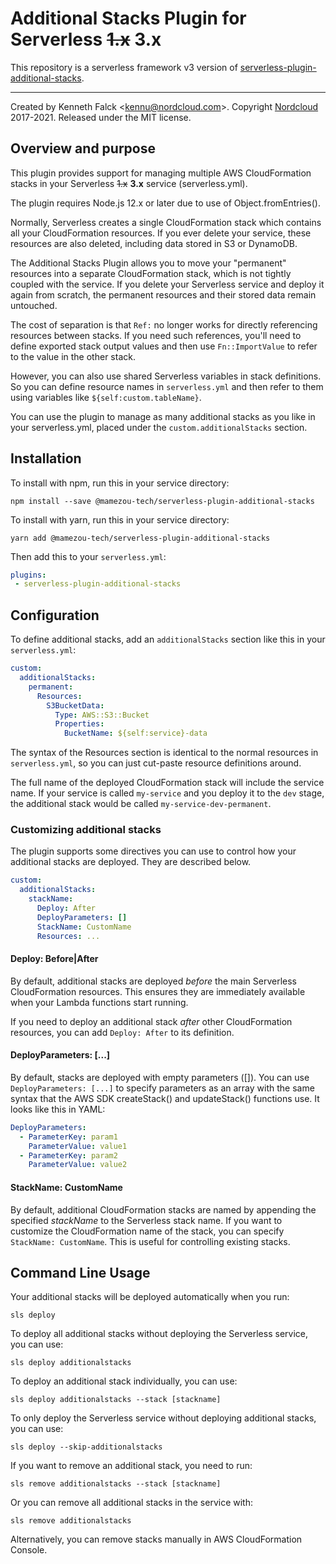 # Additional Stacks Plugin for Serverless ~~1.x~~ **3.x**

This repository is a serverless framework v3 version of [serverless-plugin-additional-stacks](https://www.npmjs.com/package/serverless-plugin-additional-stacks).

---

Created by Kenneth Falck <<kennu@nordcloud.com>>.
Copyright [Nordcloud](https://nordcloud.com) 2017-2021. Released under the MIT license.

## Overview and purpose

This plugin provides support for managing multiple AWS CloudFormation stacks
in your Serverless ~~1.x~~ **3.x** service (serverless.yml).

The plugin requires Node.js 12.x or later due to use of Object.fromEntries().

Normally, Serverless creates a single CloudFormation stack which contains
all your CloudFormation resources. If you ever delete your service, these
resources are also deleted, including data stored in S3 or DynamoDB.

The Additional Stacks Plugin allows you to move your "permanent"
resources into a separate CloudFormation stack, which is not tightly coupled
with the service. If you delete your Serverless service and deploy it again from
scratch, the permanent resources and their stored data remain untouched.

The cost of separation is that `Ref:` no longer works for directly referencing
resources between stacks. If you need such references, you'll need to define
exported stack output values and then use `Fn::ImportValue` to refer to the
value in the other stack.

However, you can also use shared Serverless variables in stack definitions. So
you can define resource names in `serverless.yml` and then refer to them
using variables like `${self:custom.tableName}`.

You can use the plugin to manage as many additional stacks as you like
in your serverless.yml, placed under the `custom.additionalStacks` section.

## Installation

To install with npm, run this in your service directory:

    npm install --save @mamezou-tech/serverless-plugin-additional-stacks

To install with yarn, run this in your service directory:

    yarn add @mamezou-tech/serverless-plugin-additional-stacks

Then add this to your `serverless.yml`:

```yml
plugins:
 - serverless-plugin-additional-stacks
```

## Configuration

To define additional stacks, add an `additionalStacks` section like this
in your `serverless.yml`:

```yml
custom:
  additionalStacks:
    permanent:
      Resources:
        S3BucketData:
          Type: AWS::S3::Bucket
          Properties:
            BucketName: ${self:service}-data
```

The syntax of the Resources section is identical to the normal resources
in `serverless.yml`, so you can just cut-paste resource definitions around.

The full name of the deployed CloudFormation stack will include the service
name. If your service is called `my-service` and you deploy it to the `dev`
stage, the additional stack would be called `my-service-dev-permanent`.

### Customizing additional stacks

The plugin supports some directives you can use to control how your
additional stacks are deployed. They are described below.

```yml
custom:
  additionalStacks:
    stackName:
      Deploy: After
      DeployParameters: []
      StackName: CustomName
      Resources: ...

```

#### Deploy: Before|After

By default, additional stacks are deployed *before* the main Serverless
CloudFormation resources. This ensures they are immediately available when your
Lambda functions start running.

If you need to deploy an additional stack *after* other CloudFormation
resources, you can add `Deploy: After` to its definition.

#### DeployParameters: [...]

By default, stacks are deployed with empty parameters ([]). You can use
`DeployParameters: [...]` to specify parameters as an array with the same syntax
that the AWS SDK createStack() and updateStack() functions use. It looks like
this in YAML:

```yml
DeployParameters:
  - ParameterKey: param1
    ParameterValue: value1
  - ParameterKey: param2
    ParameterValue: value2
```

#### StackName: CustomName

By default, additional CloudFormation stacks are named by appending the
specified *stackName* to the Serverless stack name. If you want to customize
the CloudFormation name of the stack, you can specify `StackName: CustomName`.
This is useful for controlling existing stacks.

## Command Line Usage

Your additional stacks will be deployed automatically when you run:

    sls deploy

To deploy all additional stacks without deploying the Serverless service, you can use:

    sls deploy additionalstacks

To deploy an additional stack individually, you can use:

    sls deploy additionalstacks --stack [stackname]

To only deploy the Serverless service without deploying additional stacks, you can use:

    sls deploy --skip-additionalstacks

If you want to remove an additional stack, you need to run:

    sls remove additionalstacks --stack [stackname]

Or you can remove all additional stacks in the service with:

    sls remove additionalstacks

Alternatively, you can remove stacks manually in AWS CloudFormation Console.
